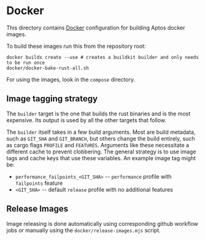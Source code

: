 # Docker

This directory contains [Docker](https://www.docker.com/) configuration for building Aptos docker images.

To build these images run this from the repository root:

```
docker buildx create --use # creates a buildkit builder and only needs to be run once
docker/docker-bake-rust-all.sh
```

For using the images, look in the `compose` directory.

## Image tagging strategy

The `builder` target is the one that builds the rust binaries and is the most expensive. Its output is used by all the other targets that follow.

The `builder` itself takes in a few build arguments. Most are build metadata, such as `GIT_SHA` and `GIT_BRANCH`, but others change the build entirely, such as cargo flags `PROFILE` and `FEATURES`. Arguments like these necessitate a different cache to prevent clobbering. The general strategy is to use image tags and cache keys that use these variables. An example image tag might be:

- `performance_failpoints_<GIT_SHA>` -- `performance` profile with `failpoints` feature
- `<GIT_SHA>` -- default `release` profile with no additional features

## Release Images

Image releasing is done automatically using corresponding github workflow jobs or manually using the `docker/release-images.mjs` script.
